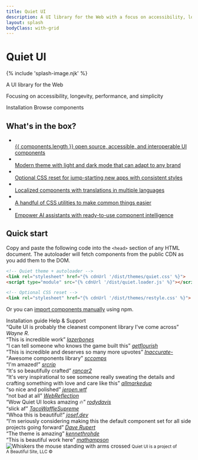 ```yaml
---
title: Quiet UI
description: A UI library for the Web with a focus on accessibility, longevity, performance, and simplicity.
layout: splash
bodyClass: with-grid
---
```


<div class="splash">
<h1 class="quiet-vh">Quiet UI</h1>

{% include 'splash-image.njk' %}

<p class="subtitle">A UI library for the Web</p>

<p class="focusing-on">Focusing on accessibility, longevity, performance, and simplicity</p>

<div class="splash-actions">

<quiet-button href="/docs/" variant="primary" size="xl" pill>
Installation
</quiet-button>

<quiet-button href="/components" size="xl" pill>
Browse components
</quiet-button>

</div>

<quiet-icon id="more-hint" label="Scroll down" name="chevron-down"></quiet-icon>
</div>

<div class="below-splash">

<h2 data-no-anchor>What's in the box?</h2>

<ul class="features-grid">
  <li>
    <a class="stretch" href="/components">
      <quiet-icon name="packages" style="color: #b394f4;"></quiet-icon><br>
      {{ components.length }} open source, accessible, and interoperable UI components
    </a>
  </li>
  <li>
    <a class="stretch" href="/docs/theming">
      <quiet-icon name="palette" style="color: #e98d61;"></quiet-icon><br>
      Modern theme with light and dark mode that can adapt to any brand
    </a>
  </li>
  <li>
    <a class="stretch" href="/docs/restyle">
      <quiet-icon name="seedling" style="color: #7db664;"></quiet-icon><br>
      Optional CSS reset for jump-starting new apps with consistent styles
    </a>
  </li>
  <li>
    <a class="stretch" href="/docs/localization">
      <quiet-icon name="language" style="color: #58acf2;"></quiet-icon><br>
      Localized components with translations in multiple languages
    </a>
  </li>  
  <li>
    <a class="stretch" href="/docs/css-utilities">
      <quiet-icon name="tools" style="color: #ee6383;"></quiet-icon><br>
      A handful of CSS utilities to make common things easier
    </a>
  </li>  
  <li>
    <a class="stretch" href="/docs/ai">
      <quiet-icon name="sparkles" style="color: #dbb31d;"></quiet-icon><br>
      Empower AI assistants with ready-to-use component intelligence
    </a>
  </li>  
</ul>

<h2 data-no-anchor>Quick start</h2>

Copy and paste the following code into the `<head>` section of any HTML document. The autoloader will fetch components from the public CDN as you add them to the DOM.

```html
<!-- Quiet theme + autoloader -->
<link rel="stylesheet" href="{% cdnUrl '/dist/themes/quiet.css' %}">
<script type="module" src="{% cdnUrl '/dist/quiet.loader.js' %}"></script>

<!-- Optional CSS reset -->
<link rel="stylesheet" href="{% cdnUrl '/dist/themes/restyle.css' %}">
```

Or you can [import components manually](/docs/#manually-importing) using npm.

<div class="quick-start">
  <quiet-button size="lg" appearance="outline" pill href="/docs">
    Installation guide
  </quiet-button>
  <quiet-button size="lg" appearance="outline" pill href="/support">
    Help &amp; Support
  </quiet-button>
</div>

<!-- Testimonials -->
<quiet-mesh-gradient class="testimonials-cover">
  <div class="testimonials" aria-label="What people are saying">
    <div class="testimonial">
      <q>Quite UI is probably the cleanest component library I've come across</q>
      <cite>Wayne R.</cite>
    </div>
    <div class="testimonial">
      <q>This is incredible work</q>
      <cite><a href="https://news.ycombinator.com/item?id=45370766">lazerbones</a></cite>
    </div>
    <div class="testimonial">
      <q>I can tell someone who knows the game built this</q>
      <cite><a href="https://mastodon.social/@getflourish/115274647515104862">getflourish</a></cite>
    </div>
    <div class="testimonial">
      <q>This is incredible and deserves so many more upvotes</q>
      <cite><a href="https://www.reddit.com/r/webdev/s/9R0sVmaUyF">Inaccurate-</a></cite>
    </div>
    <div class="testimonial">
      <q>Awesome components library</q>
      <cite><a href="https://news.ycombinator.com/item?id=45419789">sccomps</a></cite>
    </div>
    <div class="testimonial">
      <q>I'm amazed!</q>
      <cite><a href="https://x.com/src_rip/status/1971935947936989597">srcrip</a></cite>
    </div>
    <div class="testimonial">
      <q>It's so beautifully crafted</q>
      <cite><a href="https://news.ycombinator.com/item?id=45425109">rancar2</a></cite>
    </div>
    <div class="testimonial">
      <q>It's very inspirational to see someone really sweating the details and crafting something with love and care like this</q>
      <cite><a href="https://github.com/quietui/quiet/discussions/13">allmarkedup</a></cite>
    </div>
    <div class="testimonial">
      <q>so nice and polished</q>
      <cite><a href="https://bsky.app/profile/jeroen.wtf/post/3m24wnfrmxs2j">jeroen.wtf</a></cite>
    </div>
    <div class="testimonial">
      <q>not bad at all</q>
      <cite><a href="https://x.com/webreflection/status/1973113747930792405">WebReflection</a></cite>
    </div>
    <div class="testimonial">
      <q>Wow Quiet UI looks amazing 🔥</q>
      <cite><a href="https://x.com/rodydavis/status/1981096188956090597">rodydavis</a></cite>
    </div>
    <div class="testimonial">
      <q>slick af</q>
      <cite><a href="https://www.reddit.com/r/webdev/comments/1o9wm2f/comment/nkdjulx/">TacoWaffleSupreme</a></cite>
    </div>
    <div class="testimonial">
      <q>Whoa this is beautiful!</q>
      <cite><a href="https://bsky.app/profile/josef.dev/post/3m3q27urejc2o">josef.dev</a></cite>
    </div>
    <div class="testimonial">
      <q>I'm seriously considering making this the default component set for all side projects going forward</q>
      <cite><a href="https://daverupert.com/2025/10/quiet-ui/">Dave Rupert</a></cite>
    </div>
    <div class="testimonial">
      <q>The theme is amazing</q>
      <cite><a href="https://x.com/kennethrohde/status/1981098244064367091">kennethrohde</a></cite>
    </div>
    <div class="testimonial">
      <q>This is beautiful work here</q>
      <cite><a href="https://mastodonapp.uk/@mathampson/115394708271897906">mathampson</a></cite>
    </div>
  </div>
</quiet-mesh-gradient>

<img class="whiskers-center" src="/assets/images/whiskers/arms-crossed.svg" alt="Whiskers the mouse standing with arms crossed">
  
<small class="copyright">
  Quiet UI is a project of A&nbsp;Beautiful&nbsp;Site,&nbsp;LLC
  &copy;<quiet-date year="numeric"></quiet-date>
</small>

</div>
